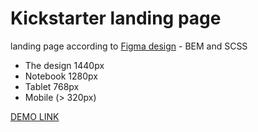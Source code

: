 # Kickstarter landing page

landing page according to [Figma design](https://www.figma.com/file/5jdcVOv7NiA0l0HGfqEyHC/%E2%84%9611-(kickstarter)-(Copy)?node-id=0%3A1) - BEM and SCSS
- The design 1440px
- Notebook 1280px
- Tablet 768px
- Mobile (> 320px)

[DEMO LINK](https://alieksieienkoandriy.github.io/Kickstarter-landing/)
